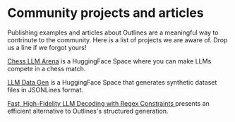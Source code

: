 # Community projects and articles

Publishing examples and articles about Outlines are a meaningful way to contrinute to the community. Here is a list of projects we are aware of. Drop us a line if we forgot yours!

[Chess LLM Arena](https://huggingface.co/spaces/mlabonne/chessllm) is a HuggingFace Space where you can make LLMs compete in a chess match.

[LLM Data Gen](https://huggingface.co/spaces/lhoestq/LLM_DataGen) is a HuggingFace Space that generates synthetic dataset files in JSONLines format.

[Fast, High-Fidelity LLM Decoding with Regex Constraints ](https://vivien000.github.io/blog/journal/llm-decoding-with-regex-constraints.html) presents an efficient alternative to Outlines's structured generation.

